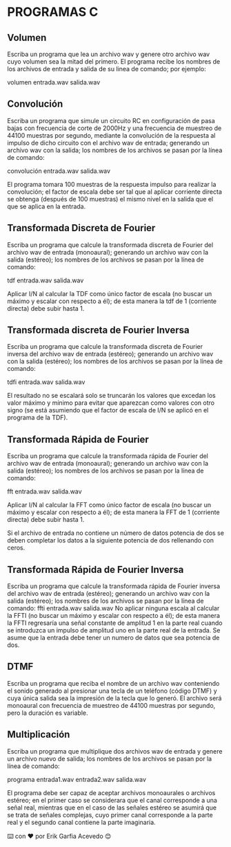 # PROGRAMAS C

## Volumen

Escriba un programa que lea un archivo wav y genere otro archivo wav cuyo volumen sea la mitad del primero. El programa recibe los nombres de los archivos de entrada y salida de su linea de comando; por ejemplo:

volumen entrada.wav salida.wav 

## Convolución

Escriba un programa que simule un circuito RC en configuración de pasa bajas con frecuencia de corte de 2000Hz y una frecuencia de muestreo de 44100 muestras por segundo, mediante la convolución de la respuesta al impulso de dicho circuito con el archivo wav de entrada; generando un archivo wav con la salida; los nombres de los archivos se pasan por la línea de comando:

convolución entrada.wav salida.wav

El programa tomara 100 muestras de la respuesta impulso para realizar la convolución; el factor de escala debe ser tal que al aplicar corriente directa se obtenga (después de 100 muestras) el mismo nivel en la salida que el que se aplica en la entrada.

## Transformada Discreta de Fourier

Escriba un programa que calcule la transformada discreta de Fourier del archivo wav de entrada (monoaural); generando un archivo wav con la salida (estéreo); los nombres de los archivos se pasan por la línea de comando:

tdf entrada.wav salida.wav

Aplicar I/N al calcular la TDF como único factor de escala (no buscar un máximo y escalar con respecto a él); de esta manera la tdf de 1 (corriente directa) debe subir hasta 1.

## Transformada discreta de Fourier Inversa

Escriba un programa que calcule la transformada discreta de Fourier inversa del archivo wav de entrada (estéreo); generando un archivo wav con la salida (estéreo); los nombres de los archivos se pasan por la línea de comando:

tdfi entrada.wav salida.wav

El resultado no se escalará solo se truncarán los valores que excedan los valor máximo y mínimo para evitar que aparezcan como valores con otro signo (se está asumiendo que el factor de escala de I/N se aplicó en el programa de la TDF).

## Transformada Rápida de Fourier

Escriba un programa que calcule la transformada rápida de Fourier del archivo wav de entrada (monoaural); generando un archivo wav con la salida (estéreo); los nombres de los archivos se pasan por la línea de comando:

fft entrada.wav salida.wav

Aplicar I/N al calcular la FFT como único factor de escala (no buscar un máximo y escalar con respecto a él); de esta manera la FFT de 1 (corriente directa) debe subir hasta 1.

Si el archivo de entrada no contiene un número de datos potencia de dos se deben completar los datos a la siguiente potencia de dos rellenando con ceros.

## Transformada Rápida de Fourier Inversa

Escriba un programa que calcule la transformada rápida de Fourier inversa del archivo wav de entrada (estéreo); generando un archivo wav con la salida (estéreo); los nombres de los archivos se pasan por la línea de comando: ffti entrada.wav salida.wav No aplicar ninguna escala al calcular la FFTI (no buscar un máximo y escalar con respecto a él); de esta manera la FFTI regresaría una señal constante de amplitud 1 en la parte real cuando se introduzca un impulso de amplitud uno en la parte real de la entrada. Se asume que la entrada debe tener un numero de datos que sea potencia de dos. 

## DTMF

Escriba un programa que reciba el nombre de un archivo wav conteniendo el sonido generado al presionar una tecla de un teléfono (código DTMF) y cuya única salida sea la impresión de la tecla que lo generó. El archivo será monoaural con frecuencia de muestreo de 44100 muestras por segundo, pero la duración es variable.

## Multiplicación

Escriba un programa que multiplique dos archivos wav de entrada y genere un archivo nuevo de salida; los nombres de los archivos se pasan por la línea de comando:

 programa entrada1.wav entrada2.wav salida.wav

El programa debe ser capaz de aceptar archivos monoaurales o archivos estéreo; en el primer caso se considerara que el canal corresponde a una señal real, mientras que en el caso de las señales estéreo se asumirá que se trata de señales complejas, cuyo primer canal corresponde a la parte real y el segundo canal contiene la parte imaginaria.

⌨️ con ❤️ por Erik Garfia Acevedo 😊
